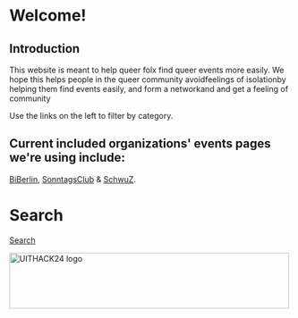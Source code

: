 # Welcome!

## Introduction

This website is meant to help queer folx find queer events more easily. We hope this helps people in the queer community avoidfeelings of isolationby helping them find events easily,  and form a networkand and get a feeling of community 

Use the links on the left to filter by category.


## Current included organizations' events pages we're using include:
[BiBerlin](https://biberlin.de/events/), [SonntagsClub](https://sonntags-club.de/programm/programm_aktuell.php) & [SchwuZ](https://www.schwuz.de/events/).

# Search

[Search](https://roopa-pai.github.io/queerstuff/pages/search.md)



<img src="https://roopa-pai.github.io/queerstuff/imgs/UITHACK24_Logo.png" alt="UITHACK24 logo" style="height: 100px; width:500px;"/>